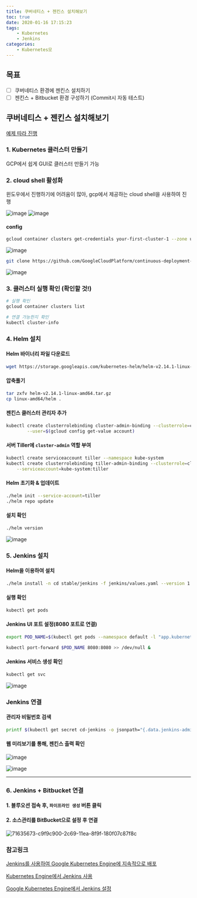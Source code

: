 ```yaml
---
title: 쿠버네티스 + 젠킨스 설치해보기
toc: true
date: 2020-01-16 17:15:23
tags:
    - Kubernetes
	- Jenkins
categories:
    - Kubernetes모
---
```


## 목표

- [ ] 쿠버네티스 환경에 젠킨스 설치하기
- [ ] 젠킨스 + Bitbucket 환경 구성하기 (Commit시 자동 테스트)

## 쿠버네티스 + 젠킨스 설치해보기

[예제 따라 진행](https://cloud.google.com/solutions/jenkins-on-kubernetes-engine-tutorial?hl=ko)

### 1. Kubernetes 클러스터 만들기

GCP에서 쉽게 GUI로 클러스터 만들기 가능

### 2. cloud shell 활성화

윈도우에서 진행하기에 어려움이 많아, gcp에서 제공하는 cloud shell을 사용하여 진행

![image](https://user-images.githubusercontent.com/26294469/72597197-9baa0800-3950-11ea-958e-6a6a16cb4682.png)
![image](https://user-images.githubusercontent.com/26294469/72597228-a5cc0680-3950-11ea-8a74-56d19b7ca49c.png)

#### config

```bash
gcloud container clusters get-credentials your-first-cluster-1 --zone us-central1-a --project taeuk-project
```

![image](https://user-images.githubusercontent.com/26294469/72502741-5e287a80-387d-11ea-93df-b23d67e228cc.png)

```bash
git clone https://github.com/GoogleCloudPlatform/continuous-deployment-on-kubernetes.git
```

![image](https://user-images.githubusercontent.com/26294469/72502807-8adc9200-387d-11ea-8772-6181818bf06a.png)

### 3. 클러스터 실행 확인 (확인할 것!)

```bash
# 실행 확인
gcloud container clusters list

# 연결 가능한지 확인
kubectl cluster-info
```

### 4. Helm 설치

#### Helm 바이너리 파일 다운로드

```bash
wget https://storage.googleapis.com/kubernetes-helm/helm-v2.14.1-linux-amd64.tar.gz
```

#### 압축풀기

```bash
tar zxfv helm-v2.14.1-linux-amd64.tar.gz
cp linux-amd64/helm .
```

#### 젠킨스 클러스터 관리자 추가

```bash
kubectl create clusterrolebinding cluster-admin-binding --clusterrole=cluster-admin \
        --user=$(gcloud config get-value account)
```

#### 서버 Tiller에 `cluster-admin` 역할 부여

```bash
kubectl create serviceaccount tiller --namespace kube-system
kubectl create clusterrolebinding tiller-admin-binding --clusterrole=cluster-admin \
    --serviceaccount=kube-system:tiller
```

#### Helm 초기화 & 업데이트

```bash
./helm init --service-account=tiller
./helm repo update
```

#### 설치 확인

```bash
./helm version
```

![image](https://user-images.githubusercontent.com/26294469/72504837-f58fcc80-3881-11ea-93ce-8d53fdf75036.png)

### 5. Jenkins 설치

#### Helm을 이용하여 설치

```bash
./helm install -n cd stable/jenkins -f jenkins/values.yaml --version 1.2.2 --wait
```

#### 실행 확인

```bash
kubectl get pods
```

#### Jenkins UI 포트 설정(8080 포트로 연결)

``` bash
export POD_NAME=$(kubectl get pods --namespace default -l "app.kubernetes.io/component=jenkins-master" -l "app.kubernetes.io/instance=cd" -o jsonpath="{.items[0].metadata.name}")

kubectl port-forward $POD_NAME 8080:8080 >> /dev/null &
```

#### Jenkins 서비스 생성 확인

```bash
kubectl get svc
```

![image](https://user-images.githubusercontent.com/26294469/72505358-1f95be80-3883-11ea-99de-0560849b5976.png)

### Jenkins 연결

#### 관리자 비밀번호 검색

```bash
printf $(kubectl get secret cd-jenkins -o jsonpath="{.data.jenkins-admin-password}" | base64 --decode);echo
```

#### 웹 미리보기를 통해, 젠킨스 출력 확인

![image](https://user-images.githubusercontent.com/26294469/72505406-389e6f80-3883-11ea-9e87-79a2ecc8735f.png)

![image](https://user-images.githubusercontent.com/26294469/72505465-54a21100-3883-11ea-84d3-1155e6df996c.png)



-----------



### 6. Jenkins + Bitbucket 연결

#### 1. 블루오션 접속 후, `파이프라인 생성` 버튼 클릭

#### 2. 소스관리를 BitBucket으로 설정 후 연결

![71635673-c9f9c900-2c69-11ea-8f9f-180f07c87f8c](https://user-images.githubusercontent.com/26294469/71635840-7d16f200-2c6b-11ea-9c1a-1075e65b09ca.png)



### 참고링크

[Jenkins를 사용하여 Google Kubernetes Engine에 지속적으로 배포](https://cloud.google.com/solutions/continuous-delivery-jenkins-kubernetes-engine?hl=ko)

[Kubernetes Engine에서 Jenkins 사용](https://cloud.google.com/solutions/jenkins-on-kubernetes-engine?hl=ko)

[Google Kubernetes Engine에서 Jenkins 설정](https://cloud.google.com/solutions/jenkins-on-kubernetes-engine-tutorial?hl=ko)

